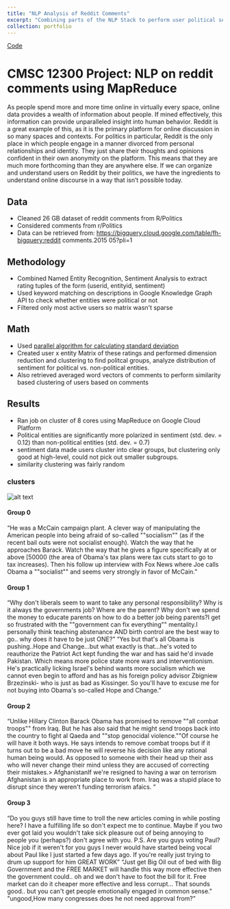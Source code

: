 ```yaml
---
title: "NLP Analysis of Reddit Comments"
excerpt: "Combining parts of the NLP Stack to perform user political segmentation<br/><img src='/images/reddit.png'>"
collection: portfolio
---
```


[Code](https://github.com/siddsach/reddit_nlp)


CMSC 12300 Project: NLP on reddit comments using MapReduce
=====

As people spend more and more time online in virtually every space, online data provides a wealth of information about people. If mined effectively, this information can provide unparalleled insight into human behavior. Reddit is a great example of this, as it is the primary platform for online discussion in so many spaces and contexts. For politics in particular, Reddit is the only place in which people engage in a manner divorced from personal relationships and identity. They just share
their thoughts and opinions confident in their own anonymity on the platform. This means that they are much more forthcoming than they are anywhere else. If we can organize and understand users on Reddit by their politics, we have the ingredients to understand online discourse in a way that isn’t possible today.

## Data
* Cleaned 26 GB dataset of reddit comments from R/Politics
* Considered comments from r/Politics 
* Data can be retrieved from: https://bigquery.cloud.google.com/table/fh-bigquery:reddit comments.2015 05?pli=1

## Methodology
* Combined Named Entity Recognition, Sentiment Analysis to extract rating tuples of the form (userid, entityid, sentiment)
* Used keyword matching on descriptions in Google Knowledge Graph API to check whether entities were political or not
* Filtered only most active users so matrix wasn't sparse

## Math
* Used [parallel algorithm for calculating standard deviation]("https://en.wikipedia.org/wiki/Algorithms_for_calculating_variance#Parallel_algorithm")
* Created user x entity Matrix of these ratings and performed dimension reduction and clustering to find
politcal groups, analyze distribution of sentiment for political vs. non-political entities.
* Also retrieved averaged word vectors of comments to perform similarity based clustering  of users based on comments

## Results
* Ran job on cluster of 8 cores using MapReduce on Google Cloud Platform
* Political entities are significantly more polarized in sentiment (std. dev. = 0.12) than non-political entities (std. dev. = 0.7)
* sentiment data made users cluster into clear groups, but clustering only good at high-level, could not pick out smaller subgroups. 
* similarity clustering was fairly random

### clusters
![alt text]('/images/policalusers.png')


#### Group 0
“He was a McCain campaign plant. A clever way of manipulating the American people into being afraid of so-called ""socialism"" (as if the recent bail outs were not socialist enough). Watch the way that he approaches Barack. Watch the way that he gives a figure specifically at or above [50000 (the area of Obama's tax plans were tax cuts start to go to tax increases). Then his follow up interview with Fox News where Joe calls Obama a ""socialist"" and seems very strongly in favor of
McCain.”

#### Group 1
“Why don't liberals seem to want to take any personal responsibility?  Why is it always the governments job?  Where are the parent?  Why don't we spend the money to educate parents on how to do a better job being parents?I get so frustrated with the ""government can fix everything"" mentality.I personally think teaching abstenance AND birth control are the best way to go.. why does it have to be just ONE?”
“Yes but that's all Obama is pushing..Hope and Change...but what exactly is that...he's voted to reauthorize the Patriot Act kept funding the war and has said he'd invade Pakistan. Which means more police state more wars and interventionism. He's practically licking Israel's behind wants more socialism which we cannot even begin to afford and has as his foreign policy advisor Zbigniew Brzezinski- who is just as bad as Kissinger. So you'll have to excuse me for not buying into Obama's
so-called Hope and Change.”

#### Group 2
“Unlike Hillary Clinton Barack Obama has promised to remove ""all combat troops"" from Iraq. But he has also said that he might send troops back into the country to fight al Qaeda and ""stop genocidal violence.""Of course he will have it both ways. He says intends to remove combat troops but if it turns out to be a bad move he will reverse his decision like any rational human being would. As opposed to someone with their head up their ass who will never change their mind unless they are
accused of correcting their mistakes.&gt; AfghanistanIf we're resigned to having a war on terrorism Afghanistan is an appropriate place to work from. Iraq was a stupid place to disrupt since they weren't funding terrorism afaics. “


#### Group 3
“Do you guys still have time to troll the new articles coming in while posting here?  I have a fulfilling life so don't expect me to continue.  Maybe if you two ever got laid you wouldn't take sick pleasure out of being annoying to people you (perhaps?) don't agree with you.  P.S.  Are you guys voting Paul?  Nice job if it weren't for you guys I never would have started being vocal about Paul like I just started a few days ago.  If you're really just trying to drum up support for him
GREAT WORK”
“Just get Big Oil out of bed with Big Government and the FREE MARKET will handle this way more effective then the government could.. oh and we don't have to foot the bill for it.  Free market can do it cheaper more effective and less corrupt... That sounds good.. but you can't get people emotionally engaged in common sense."
"ungood,How many congresses does he not need approval from?”

